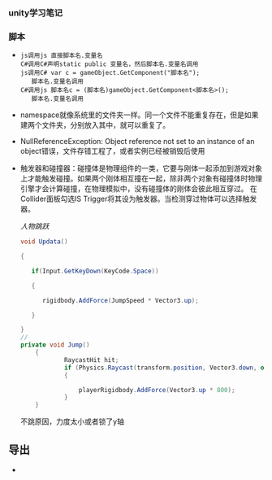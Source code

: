 ### unity学习笔记

### 脚本

* ```
  js调用js 直接脚本名.变量名
  C#调用C#声明static public 变量名，然后脚本名.变量名调用 
  js调用C# var c = gameObject.GetComponent("脚本名");
     脚本名.变量名调用
  C#调用js 脚本名c = (脚本名)gameObject.GetComponent<脚本名>();
     脚本名.变量名调用
  ```

* namespace就像系统里的文件夹一样。同一个文件不能重复存在，但是如果建两个文件夹，分别放入其中，就可以重复了。

* NullReferenceException: Object reference not set to an instance of an object错误，文件存错工程了，或者实例已经被销毁后使用

* 触发器和碰撞器：碰撞体是物理组件的一类，它要与刚体一起添加到游戏对象上才能触发碰撞。如果两个刚体相互撞在一起，除非两个对象有碰撞体时物理引擎才会计算碰撞，在物理模拟中，没有碰撞体的刚体会彼此相互穿过。 在Collider面板勾选IS Trigger将其设为触发器。当检测穿过物体可以选择触发器。

    

  *人物跳跃*

  ```c#
  void Updata()

  {

     if(Input.GetKeyDown(KeyCode.Space)) 

     {

        rigidbody.AddForce(JumpSpeed * Vector3.up);

     }

  }
  //
  private void Jump()
      {
              RaycastHit hit;
              if (Physics.Raycast(transform.position, Vector3.down, out hit))
              {

                  playerRigidbody.AddForce(Vector3.up * 800);
              }
      }

  ```

  不跳原因，力度太小或者锁了y轴

## 导出

* ​